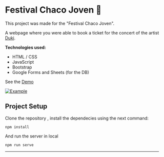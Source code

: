 # Festival Chaco Joven :musical_note:

This project was made for the "Festival Chaco Joven".

A webpage where you were able to book a ticket for the concert of the artist [Duki](https://www.instagram.com/dukissj).

**Technologies used:**

- HTML / CSS
- JavaScript
- Bootstrap
- Google Forms and Sheets (for the DB)

See the [Demo](https://emanuelnav.github.io/formulario-show/ "Demo")

[![Example](festival "festival")](https://imgur.com/oEwbXnq "ass")

## Project Setup

Clone the repository , install the dependecies using the next command:

```
npm install
```

And run the server in local

```
npm run serve
```

---
